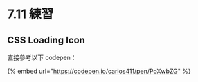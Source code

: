 # 7.11 練習

## CSS Loading Icon

直接參考以下 codepen：

{% embed url="https://codepen.io/carlos411/pen/PoXwbZG" %}

